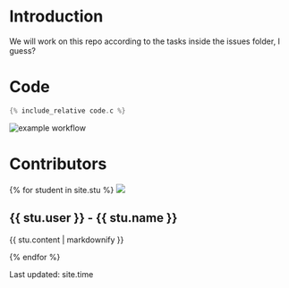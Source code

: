 # Introduction

We will work on this repo according to the tasks inside the issues folder, I guess?

# Code
```c
{% include_relative code.c %}
```
![example workflow](https://github.com/csci3251-2021/project-team-a/actions/workflows/main.yml/badge.svg)

# Contributors
{% for student in site.stu %}
  <img src="stu.image">
  <h2>{{ stu.user }} - {{ stu.name }}</h2>
  <p>{{ stu.content | markdownify }}</p>
{% endfor %}

Last updated: site.time
